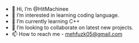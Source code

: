 - 👋 Hi, I’m @HitMachinee
- 👀 I’m interested in learning coding language.
- 🌱 I’m currently learning C++
- 💞️ I’m looking to collaborate on latest new projects.
- 📫 How to reach me - mehfuzk05@gmail.com

<!---
HitMachinee/HitMachinee is a ✨ special ✨ repository because its `README.md` (this file) appears on your GitHub profile.
You can click the Preview link to take a look at your changes.
--->
